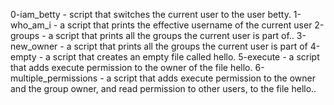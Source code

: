 0-iam_betty - script that switches the current user to the user betty.
1-who_am_i - a script that prints the effective username of the current user
2-groups - a script that prints all the groups the current user is part of..
3-new_owner - a script that prints all the groups the current user is part of
4-empty - a script that creates an empty file called hello.
5-execute - a script that adds execute permission to the owner of the file hello.
6-multiple_permissions - a script that adds execute permission to the owner and the group owner, and read permission to other users, to the file hello..
